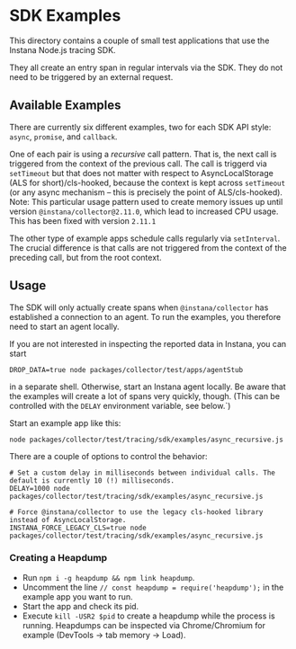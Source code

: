 SDK Examples
============

This directory contains a couple of small test applications that use the Instana Node.js tracing SDK.

They all create an entry span in regular intervals via the SDK. They do not need to be triggered by an external request.

Available Examples
---------------------

There are currently six different examples, two for each SDK API style: `async`, `promise`, and `callback`.

One of each pair is using a *recursive* call pattern. That is, the next call is triggered from the context of the previous call. The call is triggerd via `setTimeout` but that does not matter with respect to AsyncLocalStorage (ALS for short)/cls-hooked, because the context is kept across `setTimeout` (or any async mechanism – this is precisely the point of ALS/cls-hooked). Note: This particular usage pattern used to create memory issues up until version `@instana/collector@2.11.0`, which lead to increased CPU usage. This has been fixed with version `2.11.1`

The other type of example apps schedule calls regularly via `setInterval`. The crucial difference is that calls are not triggered from the context of the preceding call, but from the root context.

Usage
-----
The SDK will only actually create spans when `@instana/collector` has established a connection to an agent. To run the examples, you therefore need to start an agent locally.

If you are not interested in inspecting the reported data in Instana, you can start
```
DROP_DATA=true node packages/collector/test/apps/agentStub
```

in a separate shell. Otherwise, start an Instana agent locally. Be aware that the examples will create a lot of spans very quickly, though. (This can be controlled with the `DELAY` environment variable, see below.`)

Start an example app like this:

```
node packages/collector/test/tracing/sdk/examples/async_recursive.js
```

There are a couple of options to control the behavior:

```
# Set a custom delay in milliseconds between individual calls. The default is currently 10 (!) milliseconds.
DELAY=1000 node packages/collector/test/tracing/sdk/examples/async_recursive.js

# Force @instana/collector to use the legacy cls-hooked library instead of AsyncLocalStorage.
INSTANA_FORCE_LEGACY_CLS=true node packages/collector/test/tracing/sdk/examples/async_recursive.js
```

### Creating a Heapdump

* Run `npm i -g heapdump && npm link heapdump`.
* Uncomment the line `// const heapdump = require('heapdump');` in the example app you want to run.
* Start the app and check its pid.
* Execute `kill -USR2 $pid` to create a heapdump while the process is running. Heapdumps can be inspected via Chrome/Chromium for example (DevTools -> tab memory -> Load).
